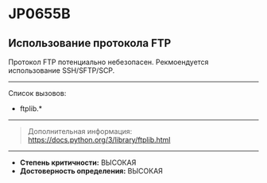 # JP0655B
## Использование протокола FTP
Протокол FTP потенциально небезопасен. Рекмоендуется использование
SSH/SFTP/SCP.

---
Список вызовов:

* ftplib.*

---
> Дополнительная информация:
> <https://docs.python.org/3/library/ftplib.html>
---
* __Степень критичности:__ ВЫСОКАЯ
* __Достоверность определения:__ ВЫСОКАЯ